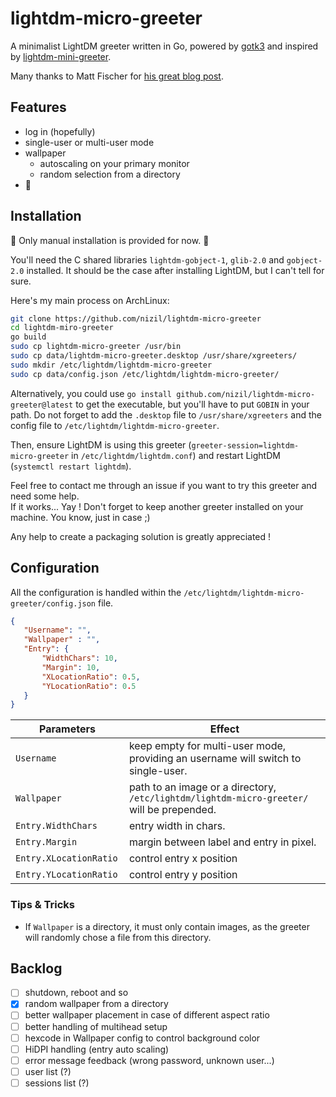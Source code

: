 # lightdm-micro-greeter
A minimalist LightDM greeter written in Go, powered by [gotk3](https://github.com/gotk3/gotk3) and inspired by [lightdm-mini-greeter](https://github.com/prikhi/lightdm-mini-greeter).  

Many thanks to Matt Fischer for [his great blog post](http://www.mattfischer.com/blog/archives/5).

## Features
- log in (hopefully)
- single-user or multi-user mode
- wallpaper
    - autoscaling on your primary monitor
    - random selection from a directory
- :bug:

## Installation

:rotating_light: Only manual installation is provided for now. :rotating_light:

You'll need the C shared libraries `lightdm-gobject-1`, `glib-2.0` and `gobject-2.0` installed. It should be the case after installing LightDM, but I can't tell for sure.  

Here's my main process on ArchLinux:
```bash
git clone https://github.com/nizil/lightdm-micro-greeter
cd lightdm-miro-greeter
go build
sudo cp lightdm-micro-greeter /usr/bin
sudo cp data/lightdm-micro-greeter.desktop /usr/share/xgreeters/
sudo mkdir /etc/lightdm/lightdm-micro-greeter
sudo cp data/config.json /etc/lightdm/lightdm-micro-greeter/
```

Alternatively, you could use `go install github.com/nizil/lightdm-micro-greeter@latest` to get the executable, but you'll have to put `GOBIN` in your path. Do not forget to add the `.desktop` file to `/usr/share/xgreeters` and the config file to `/etc/lightdm/lightdm-micro-greeter`.

Then, ensure LightDM is using this greeter (`greeter-session=lightdm-micro-greeter` in `/etc/lightdm/lightdm.conf`) and restart LightDM (`systemctl restart lightdm`).

Feel free to contact me through an issue if you want to try this greeter and need some help.  
If it works... Yay ! Don't forget to keep another greeter installed on your machine. You know, just in case ;)

Any help to create a packaging solution is greatly appreciated !

## Configuration

All the configuration is handled within the `/etc/lightdm/lightdm-micro-greeter/config.json` file.
```json
{
   "Username": "",
   "Wallpaper" : "",
   "Entry": {
       "WidthChars": 10,
       "Margin": 10,
       "XLocationRatio": 0.5,
       "YLocationRatio": 0.5
   }
}
```

| Parameters | Effect |
|------------|--------|
| `Username` | keep empty for multi-user mode, providing an username will switch to single-user. |
| `Wallpaper` | path to an image or a directory, `/etc/lightdm/lightdm-micro-greeter/` will be prepended. |
| `Entry.WidthChars` | entry width in chars. |
| `Entry.Margin` | margin between label and entry in pixel. |
| `Entry.XLocationRatio ` | control entry x position |
| `Entry.YLocationRatio` | control entry y position |

### Tips & Tricks

- If `Wallpaper` is a directory, it must only contain images, as the greeter will randomly chose a file from this directory. 
 

## Backlog 
- [ ] shutdown, reboot and so
- [x] random wallpaper from a directory
- [ ] better wallpaper placement in case of different aspect ratio
- [ ] better handling of multihead setup
- [ ] hexcode in Wallpaper config to control background color
- [ ] HiDPI handling (entry auto scaling)
- [ ] error message feedback (wrong password, unknown user...)
- [ ] user list (?)
- [ ] sessions list (?)
